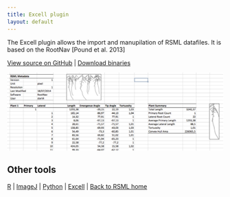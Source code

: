```yaml
---
title: Excell plugin
layout: default
---
```


The Excell plugin allows the import and manupilation of RSML datafiles. It is based on the RootNav [Pound et al. 2013]


[View source on GitHub](https://github.com/RootSystemML/RSML-conversion-tools/tree/master/excell) | [Download binaries](https://github.com/RootSystemML/RSML-conversion-tools/blob/master/excell)

[![Excell plugin interface](/images/excell_rsml.png)](/images/excell_rsml.png)

 
 ## Other tools
 
[R](/tools/r_rsml) | [ImageJ](/tools/imagej_rsml) |  [Python](/tools/python_rsml) |  [Excell](/tools/excell_rsml) |  [Back to RSML home](/index)

